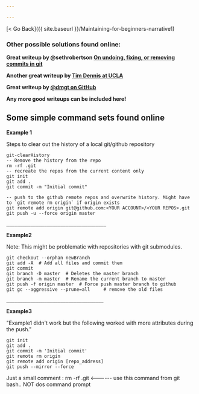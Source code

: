 ```yaml
---

---
```


[< Go Back]({{ site.baseurl }}/Maintaining-for-beginners-narrative1)

### Other possible solutions found online: ###

**Great writeup by @sethrobertson [On undoing, fixing, or removing commits in git](https://sethrobertson.github.io/GitFixUm/fixup.html)**

**Another great writeup by [Tim Dennis at UCLA](https://www.tim-dennis.com/swc/2016/07/25/contributing-carpentries.html)**

**Great writeup by [@dmgt on GitHub](https://github.com/dmgt/swc_github_flow/blob/master/for_novice_contributors.md)**

__Any more good writeups can be included here!__

## Some simple command sets found online ##

**Example 1**
 
Steps to clear out the history of a local git/github repository

```
git-clearHistory
-- Remove the history from the repo 
rm -rf .git
-- recreate the repos from the current content only
git init
git add .
git commit -m "Initial commit"

-- push to the github remote repos and overwrite history. Might have to `git remote rm origin` if origin exists
git remote add origin git@github.com:<YOUR ACCOUNT>/<YOUR REPOS>.git
git push -u --force origin master
```

`_____________________________________`


**Example2**

Note: This might be problematic with repositories with git submodules.

```
git checkout --orphan newBranch
git add -A  # Add all files and commit them
git commit
git branch -D master  # Deletes the master branch
git branch -m master  # Rename the current branch to master
git push -f origin master  # Force push master branch to github
git gc --aggressive --prune=all     # remove the old files
```

`____________________________________`

**Example3**

"Example1 didn't work but the following worked with more attributes during the push."

```
git init
git add .
git commit -m 'Initial commit' 
git remote rm origin 
git remote add origin [repo_address]
git push --mirror --force
```

Just a small comment :
rm -rf .git <------ use this command from git bash.. NOT dos command prompt
